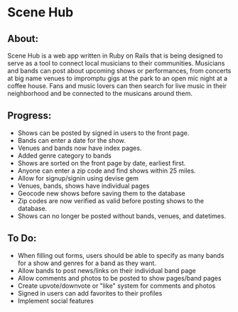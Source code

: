 # Scene Hub

## About:
Scene Hub is a web app written in Ruby on Rails that is being designed to serve as a tool to connect local musicians to their communities. Musicians and bands can post about upcoming shows or performances, from concerts at big name venues to impromptu gigs at the park to an open mic night at a coffee house. Fans and music lovers can then search for live music in their neighborhood and be connected to the musicans around them.

## Progress:
- Shows can be posted by signed in users to the front page.
- Bands can enter a date for the show.
- Venues and bands now have index pages.
- Added genre category to bands
- Shows are sorted on the front page by date, earliest first.
- Anyone can enter a zip code and find shows within 25 miles.
- Allow for signup/signin using devise gem
- Venues, bands, shows have individual pages
- Geocode new shows before saving them to the database
- Zip codes are now verified as valid before posting shows to the database.
- Shows can no longer be posted without bands, venues, and datetimes.

## To Do:
- When filling out forms, users should be able to specify as many bands for a show and genres for a band as they want.
- Allow bands to post news/links on their individual band page
- Allow comments and photos to be posted to show pages/band pages
- Create upvote/downvote or "like" system for comments and photos
- Signed in users can add favorites to their profiles
- Implement social features
